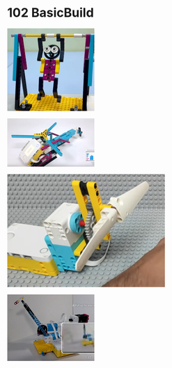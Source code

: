 # 102 BasicBuild

[ ![](./gymnastBot/logo.png) ](./gymnastBot/readme.md)

[ ![](./helicopter/logo.png) ](./helicopter/readme.md)

[ ![](./windTorbine/image.png) ](./windTorbine/readme.md)

[ ![](./yawer/logo.png) ](./yawer/readme.md)

